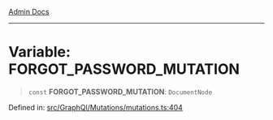 [Admin Docs](/)

***

# Variable: FORGOT\_PASSWORD\_MUTATION

> `const` **FORGOT\_PASSWORD\_MUTATION**: `DocumentNode`

Defined in: [src/GraphQl/Mutations/mutations.ts:404](https://github.com/PalisadoesFoundation/talawa-admin/blob/main/src/GraphQl/Mutations/mutations.ts#L404)
